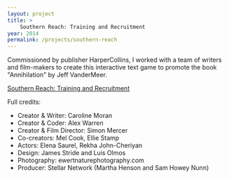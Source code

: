```yaml
---
layout: project
title: >
    Southern Reach: Training and Recruitment
year: 2014
permalink: /projects/southern-reach
---
```


Commissioned by publisher HarperCollins, I worked with a team of writers and film-makers to create this interactive text game to promote the book "Annihilation" by Jeff VanderMeer.

[Southern Reach: Training and Recruitment](http://join.thesouthernreach.com)

Full credits:

- Creator & Writer: Caroline Moran
- Creator & Coder: Alex Warren
- Creator & Film Director: Simon Mercer
- Co-creators: Mel Cook, Ellie Stamp
- Actors: Elena Saurel, Rekha John-Cheriyan
- Design: James Stride and Luis Olmos
- Photography: ewertnaturephotography.com
- Producer: Stellar Network (Martha Henson and Sam Howey Nunn)